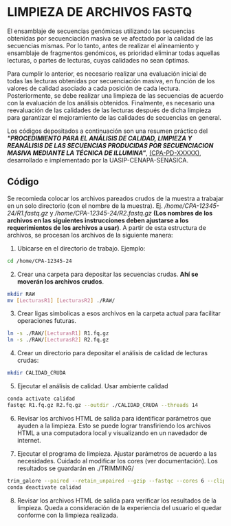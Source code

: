 # LIMPIEZA DE ARCHIVOS FASTQ
El ensamblaje de secuencias genómicas utilizando las secuencias obtenidas por secuenciación masiva se ve afectado por la calidad de las secuencias mismas. Por lo tanto, antes de realizar el alineamiento y ensamblaje de fragmentos genómicos, es prioridad eliminar todas aquellas lecturas, o partes de lecturas, cuyas calidades no sean óptimas.

Para cumplir lo anterior, es necesario realizar una evaluación inicial de todas las lecturas obtenidas por secuenciación masiva, en función de los valores de calidad asociado a cada posición de cada lectura. Posteriormente, se debe realizar una limpieza de las secuencias de acuerdo con la evaluación de los análisis obtenidos. Finalmente, es necesario una reevaluación de las calidades de las lecturas después de dicha limpieza para garantizar el mejoramiento de las calidades de secuencias en general.

Los códigos depositados a continuación son una resumen práctico del ***"PROCEDIMIENTO PARA EL ANÁLISIS DE CALIDAD, LIMPIEZA Y REANÁLISIS DE LAS SECUENCIAS PRODUCIDAS POR SECUENCIACION MASIVA MEDIANTE LA TÉCNICA DE ILLUMINA"***, <ins>(CPA-PD-XXXXX)</ins>, desarrollado e implementado por la UASIP-CENAPA-SENASICA.

## Código
Se recomieda colocar los archivos pareados crudos de la muestra a trabajar en un solo directorio (con el nombre de la muestra). Ej. */home/CPA-12345-24/R1.fastq.gz* y */home/CPA-12345-24/R2.fastq.gz* **(Los nombres de los archivos en las siguientes instrucciones deben ajustarse a los requerimientos de los archivos a usar)**. A partir de esta estructura de archivos, se procesan los archivos de la siguiente manera:

1. Ubicarse en el directorio de trabajo. Ejemplo:
```bash
cd /home/CPA-12345-24
```
2. Crear una carpeta para depositar las secuencias crudas. **Ahí se moverán los archivos crudos**.
```bash
mkdir RAW
mv [LecturasR1] [LecturasR2] ./RAW/
```
3. Crear ligas simbolicas a esos archivos en la carpeta actual para facilitar operaciones futuras.
```bash
ln -s ./RAW/[LecturasR1] R1.fq.gz
ln -s ./RAW/[LecturasR2] R2.fq.gz
```

4. Crear un directorio para depositar el análisis de calidad de lecturas crudas:
```bash
mkdir CALIDAD_CRUDA
```

5. Ejecutar el análisis de calidad. Usar ambiente calidad
```bash
conda activate calidad
fastqc R1.fq.gz R2.fq.gz --outdir ./CALIDAD_CRUDA --threads 14 
```

6. Revisar los archivos HTML de salida para identificar parámetros que ayuden a la limpieza. Esto se puede lograr transfiriendo los archivos HTML a una computadora local y visualizando en un navedador de internet.

7. Ejecutar el programa de limpieza. Ajustar parámetros de acuerdo a las necesidades. Cuidado al modificar los cores (ver documentación). Los resultados se guardarán en ./TRIMMING/
```bash
trim_galore --paired --retain_unpaired --gzip --fastqc --cores 6 --clip_R1 18 --clip_R2 18 --three_prime_clip_R1 2 --three_prime_clip_R2 2 --length 180 -o TRIMMING/ R1.fq.gz R2.fq.gz
conda deactivate calidad
```

8. Revisar los archivos HTML de salida para verificar los resultados de la limpieza. Queda a consideración de la experiencia del usuario el quedar conforme con la limpieza realizada. 